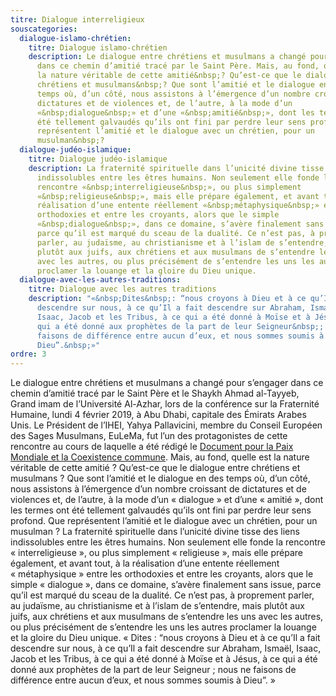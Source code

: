 ```yaml
---
titre: Dialogue interreligieux
souscategories:
  dialogue-islamo-chrétien:
    titre: Dialogue islamo-chrétien
    description: Le dialogue entre chrétiens et musulmans a changé pour s’engager
      dans ce chemin d’amitié tracé par le Saint Père. Mais, au fond, quelle est
      la nature véritable de cette amitié&nbsp;? Qu’est-ce que le dialogue entre
      chrétiens et musulmans&nbsp;? Que sont l’amitié et le dialogue en des
      temps où, d’un côté, nous assistons à l’émergence d’un nombre croissant de
      dictatures et de violences et, de l’autre, à la mode d’un
      «&nbsp;dialogue&nbsp;» et d’une «&nbsp;amitié&nbsp;», dont les termes ont
      été tellement galvaudés qu’ils ont fini par perdre leur sens profond. Que
      représentent l’amitié et le dialogue avec un chrétien, pour un
      musulman&nbsp;?
  dialogue-judéo-islamique:
    titre: Dialogue judéo-islamique
    description: La fraternité spirituelle dans l’unicité divine tisse des liens
      indissolubles entre les êtres humains. Non seulement elle fonde la
      rencontre «&nbsp;interreligieuse&nbsp;», ou plus simplement
      «&nbsp;religieuse&nbsp;», mais elle prépare également, et avant tout, à la
      réalisation d’une entente réellement «&nbsp;métaphysique&nbsp;» entre les
      orthodoxies et entre les croyants, alors que le simple
      «&nbsp;dialogue&nbsp;», dans ce domaine, s’avère finalement sans issue,
      parce qu’il est marqué du sceau de la dualité. Ce n’est pas, à proprement
      parler, au judaïsme, au christianisme et à l’islam de s’entendre, mais
      plutôt aux juifs, aux chrétiens et aux musulmans de s’entendre les uns
      avec les autres, ou plus précisément de s’entendre les uns les autres
      proclamer la louange et la gloire du Dieu unique.
  dialogue-avec-les-autres-traditions:
    titre: Dialogue avec les autres traditions
    description: "«&nbsp;Dites&nbsp;: “nous croyons à Dieu et à ce qu’Il a fait
      descendre sur nous, à ce qu’Il a fait descendre sur Abraham, Ismaël,
      Isaac, Jacob et les Tribus, à ce qui a été donné à Moïse et à Jésus, à ce
      qui a été donné aux prophètes de la part de leur Seigneur&nbsp;; nous ne
      faisons de différence entre aucun d’eux, et nous sommes soumis à
      Dieu”.&nbsp;»"
ordre: 3
---
```


Le dialogue entre chrétiens et musulmans a changé pour s’engager dans ce chemin d’amitié tracé par le Saint Père et le Shaykh Ahmad al-Tayyeb, Grand imam de l’Université Al-Azhar, lors de la conférence sur la Fraternité Humaine, lundi 4 février 2019, à Abu Dhabi, capitale des Émirats Arabes Unis. Le Président de l’IHEI, Yahya Pallavicini, membre du Conseil Européen des Sages Musulmans, EuLeMa, fut l’un des protagonistes de cette rencontre au cours de laquelle a été rédigé le [Document pour la Paix Mondiale et la Coexistence commune](http://www.vatican.va/content/francesco/fr/travels/2019/outside/documents/papa-francesco_20190204_documento-fratellanza-umana.html "Document pour la Paix Mondiale et la Coexistence commune"). Mais, au fond, quelle est la nature véritable de cette amitié&nbsp;? Qu’est-ce que le dialogue entre chrétiens et musulmans&nbsp;? Que sont l’amitié et le dialogue en des temps où, d’un côté, nous assistons à l’émergence d’un nombre croissant de dictatures et de violences et, de l’autre, à la mode d’un «&nbsp;dialogue&nbsp;» et d’une «&nbsp;amitié&nbsp;», dont les termes ont été tellement galvaudés qu’ils ont fini par perdre leur sens profond. Que représentent l’amitié et le dialogue avec un chrétien, pour un musulman&nbsp;? La fraternité spirituelle dans l’unicité divine tisse des liens indissolubles entre les êtres humains. Non seulement elle fonde la rencontre «&nbsp;interreligieuse&nbsp;», ou plus simplement «&nbsp;religieuse&nbsp;», mais elle prépare également, et avant tout, à la réalisation d’une entente réellement «&nbsp;métaphysique&nbsp;» entre les orthodoxies et entre les croyants, alors que le simple «&nbsp;dialogue&nbsp;», dans ce domaine, s’avère finalement sans issue, parce qu’il est marqué du sceau de la dualité. Ce n’est pas, à proprement parler, au judaïsme, au christianisme et à l’islam de s’entendre, mais plutôt aux juifs, aux chrétiens et aux musulmans de s’entendre les uns avec les autres, ou plus précisément de s’entendre les uns les autres proclamer la louange et la gloire du Dieu unique. «&nbsp;Dites&nbsp;: “nous croyons à Dieu et à ce qu’Il a fait descendre sur nous, à ce qu’Il a fait descendre sur Abraham, Ismaël, Isaac, Jacob et les Tribus, à ce qui a été donné à Moïse et à Jésus, à ce qui a été donné aux prophètes de la part de leur Seigneur&nbsp;; nous ne faisons de différence entre aucun d’eux, et nous sommes soumis à Dieu”.&nbsp;»  
